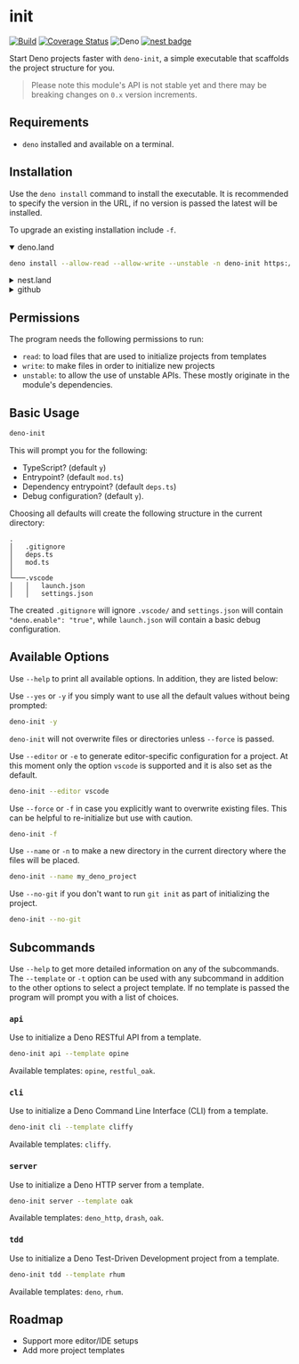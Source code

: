 # init

[![Build](https://github.com/GJZwiers/deno-init/actions/workflows/build.yaml/badge.svg)](https://github.com/GJZwiers/deno-init/actions/workflows/build.yaml)
[![Coverage Status](https://coveralls.io/repos/github/GJZwiers/deno-init/badge.svg?branch=main)](https://coveralls.io/github/GJZwiers/deno-init?branch=main)
![Deno](https://img.shields.io/static/v1?label=&message=init&color=lightblue&logo=data%3Aimage%2Fpng%3Bbase64%2CiVBORw0KGgoAAAANSUhEUgAAADIAAAAyCAMAAAAp4XiDAAAB41BMVEUAAAAAAAABAQECAgIDAwMEBAQFBQUGBgYHBwcICAgJCQkKCgoLCwsMDAwNDQ0ODg4PDw8QEBARERESEhITExMUFBQVFRUWFhYXFxcYGBgZGRkaGhobGxscHBwdHR0eHh4fHx8gICAhISEiIiIjIyMkJCQlJSUmJiYnJycpKSkqKiorKyssLCwuLi4wMDAxMTEyMjIzMzM0NDQ1NTU2NjY3Nzc4ODg5OTk6Ojo7Ozs8PDw9PT0%2BPj4%2FPz9AQEBBQUFCQkJDQ0NERERFRUVGRkZHR0dISEhJSUlKSkpLS0tMTExNTU1OTk5QUFBRUVFSUlJTU1NUVFRVVVVWVlZXV1dYWFhZWVlaWlpbW1tcXFxdXV1eXl5fX19gYGBhYWFiYmJkZGRlZWVmZmZnZ2doaGhqampra2tsbGxtbW1wcHBxcXF0dHR1dXV2dnZ3d3d4eHh5eXl6enp7e3t8fHx%2Bfn5%2Ff3%2BAgICBgYGCgoKDg4OEhISFhYWGhoaHh4eIiIiJiYmKioqLi4uMjIyNjY2Ojo6Pj4%2BQkJCRkZGSkpKTk5OUlJSVlZWWlpaXl5eYmJiZmZmampqbm5ucnJydnZ2enp6fn5%2BgoKChoaGioqKjo6OkpKSlpaWmpqaoqKipqamqqqqrq6u6nz8EAAAAAXRSTlMAQObYZgAAAu1JREFUeNqt0wOXJMkewNH%2FHbttjW3btm3btm175pu%2Bt7uVp7I7u9b7O0rdVETEf9OFCe2BTtOvxV9ok0y7%2FgSMAoxeD9eSnT8AqwCM2QMBsPL3BIqmAIMOQXQAUBBcBldgsqazEF2NB7jTWiwBHkCovQtRLKBjP2zLitWAe%2FBN9WuTxvtcIaDshp6sbSlOAtyH9zqG9Ye8rBZQdN2prpl3%2B0kb4KFRy7wgzDnuYb0B3NTlpn3laE7odxH4ZORhnwkTL3g4FG5od9Kuai3MWLp91Bc%2B6n3ZBMKQmzq3t4qbsK0WZuYJvYSA59qchlCyBb4nZGsdiKR6fggf4HgFEIA3CdlSD4YlBCGcbsS6yS3JZ27B5gYgJzbgq9fWTkVV5inl3IaNjcC65CH7fcCo7Qp2m33WJ0RCrnuNHpcAC%2B58j3i6AeAmn6xtMi1P9nLU0VK8hT6R1h485Z3VPQU4ExENTOk%2FbTI%2BMDRatAM68M7Knr6C4RGBTvO778EK9flnJB0C3lv2G%2BmIHLHGVe35EJURzzQ3M8AXi3v6TKRkvRM%2BSVbEhWgeWGJRLz%2F4mJKe9qgXhfoILOptKu9SwlIWRsGAUTXwJiU1FrOtMDkg7VVKlltJrygcAO2ep6SpYTWu%2Fxnp8CRHSmFWzyENPU2IfMfaa026PaBfRKyH6QbainYbLz5%2BdGQ8SvJ6DIDSmxxM7mIKFqAzQKRtBVBxjUiI8YDtQ7EBx1JyFUDNhYTMxCjTwfBpWIwZKfkB2KHnJslx9DQDgHmojzTAbZ2IXB1gCgBzIdLoCFdQEbm%2BwmSAdoZ3y5J5cI70aBmaqgG7tWufJQvhPE2RD2YBlrcjSxZBHZF2Br2xChP6ZUmJBcCDaNZsYDtqBmbJQAvBumhRf7ANZMl486FfZGqE3QXJPHMxOFo1A0vsrGlNdihSeM2egjHjWpNxuBaFK0NboEv%2B4FKUxe%2F2GkBtbn8p%2BBZ%2F2GCZRsSf92ZhB4COiz%2FFf9H%2FAb6oexxnpBFzAAAAAElFTkSuQmCC)
[![nest badge](https://nest.land/badge.svg)](https://nest.land/package/init)

Start Deno projects faster with `deno-init`, a simple executable that scaffolds
the project structure for you.

> Please note this module's API is not stable yet and there may be breaking
> changes on `0.x` version increments.

## Requirements

- `deno` installed and available on a terminal.

## Installation

Use the `deno install` command to install the executable. It is recommended to
specify the version in the URL, if no version is passed the latest will be
installed.

To upgrade an existing installation include `-f`.

<details open>
<summary>deno.land</summary>
<p>

```bash
deno install --allow-read --allow-write --unstable -n deno-init https://deno.land/x/init@0.12.2/mod.ts
```

</p>
</details>

<details>
<summary>nest.land</summary>
<p>

```bash
deno install --allow-read --allow-write --unstable -n deno-init https://x.nest.land/init@0.12.2/mod.ts
```

</p>
</details>

<details>
<summary>github</summary>
<p>

```bash
deno install --allow-read --allow-write --unstable -n deno-init https://raw.githubusercontent.com/GJZwiers/deno-init/main/mod.ts
```

</p>
</details>

## Permissions

The program needs the following permissions to run:

- `read`: to load files that are used to initialize projects from templates
- `write`: to make files in order to initialize new projects
- `unstable`: to allow the use of unstable APIs. These mostly originate in the
  module's dependencies.

## Basic Usage

```bash
deno-init
```

This will prompt you for the following:

- TypeScript? (default `y`)
- Entrypoint? (default `mod.ts`)
- Dependency entrypoint? (default `deps.ts`)
- Debug configuration? (default `y`).

Choosing all defaults will create the following structure in the current
directory:

```
.
│   .gitignore
│   deps.ts  
│   mod.ts
│
└───.vscode
│   │   launch.json
│   │   settings.json
```

The created `.gitignore` will ignore `.vscode/` and `settings.json` will contain
`"deno.enable": "true"`, while `launch.json` will contain a basic debug
configuration.

## Available Options

Use `--help` to print all available options. In addition, they are listed below:

Use `--yes` or `-y` if you simply want to use all the default values without
being prompted:

```bash
deno-init -y
```

`deno-init` will not overwrite files or directories unless `--force` is passed.

Use `--editor` or `-e` to generate editor-specific configuration for a project.
At this moment only the option `vscode` is supported and it is also set as the
default.

```bash
deno-init --editor vscode
```

Use `--force` or `-f` in case you explicitly want to overwrite existing files.
This can be helpful to re-initialize but use with caution.

```bash
deno-init -f
```

Use `--name` or `-n` to make a new directory in the current directory where the
files will be placed.

```bash
deno-init --name my_deno_project
```

Use `--no-git` if you don't want to run `git init` as part of initializing the
project.

```bash
deno-init --no-git
```

## Subcommands

Use `--help` to get more detailed information on any of the subcommands. The
`--template` or `-t` option can be used with any subcommand in addition to the
other options to select a project template. If no template is passed the program
will prompt you with a list of choices.

### `api`

Use to initialize a Deno RESTful API from a template.

```bash
deno-init api --template opine
```

Available templates: `opine`, `restful_oak`.

### `cli`

Use to initialize a Deno Command Line Interface (CLI) from a template.

```bash
deno-init cli --template cliffy
```

Available templates: `cliffy`.

### `server`

Use to initialize a Deno HTTP server from a template.

```bash
deno-init server --template oak
```

Available templates: `deno_http`, `drash`, `oak`.

### `tdd`

Use to initialize a Deno Test-Driven Development project from a template.

```bash
deno-init tdd --template rhum
```

Available templates: `deno`, `rhum`.

## Roadmap

- Support more editor/IDE setups
- Add more project templates
